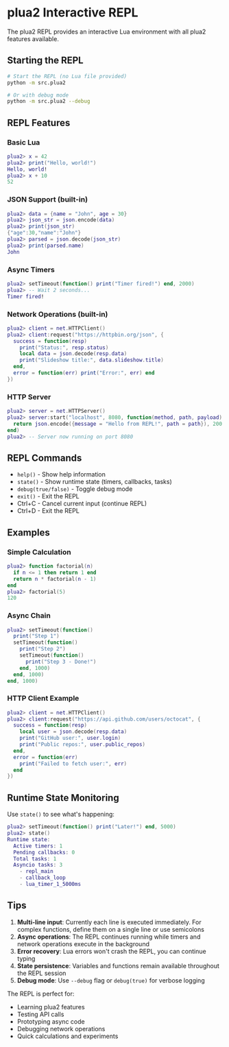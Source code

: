# plua2 Interactive REPL

The plua2 REPL provides an interactive Lua environment with all plua2 features available.

## Starting the REPL

```bash
# Start the REPL (no Lua file provided)
python -m src.plua2

# Or with debug mode
python -m src.plua2 --debug
```

## REPL Features

### Basic Lua
```lua
plua2> x = 42
plua2> print("Hello, world!")
Hello, world!
plua2> x + 10
52
```

### JSON Support (built-in)
```lua
plua2> data = {name = "John", age = 30}
plua2> json_str = json.encode(data)
plua2> print(json_str)
{"age":30,"name":"John"}
plua2> parsed = json.decode(json_str)
plua2> print(parsed.name)
John
```

### Async Timers
```lua
plua2> setTimeout(function() print("Timer fired!") end, 2000)
plua2> -- Wait 2 seconds...
Timer fired!
```

### Network Operations (built-in)
```lua
plua2> client = net.HTTPClient()
plua2> client:request("https://httpbin.org/json", {
  success = function(resp) 
    print("Status:", resp.status)
    local data = json.decode(resp.data)
    print("Slideshow title:", data.slideshow.title)
  end,
  error = function(err) print("Error:", err) end
})
```

### HTTP Server
```lua
plua2> server = net.HTTPServer()
plua2> server:start("localhost", 8080, function(method, path, payload)
  return json.encode({message = "Hello from REPL!", path = path}), 200
end)
plua2> -- Server now running on port 8080
```

## REPL Commands

- `help()` - Show help information
- `state()` - Show runtime state (timers, callbacks, tasks)
- `debug(true/false)` - Toggle debug mode
- `exit()` - Exit the REPL
- Ctrl+C - Cancel current input (continue REPL)
- Ctrl+D - Exit the REPL

## Examples

### Simple Calculation
```lua
plua2> function factorial(n)
  if n <= 1 then return 1 end
  return n * factorial(n - 1)
end
plua2> factorial(5)
120
```

### Async Chain
```lua
plua2> setTimeout(function()
  print("Step 1")
  setTimeout(function()
    print("Step 2")
    setTimeout(function()
      print("Step 3 - Done!")
    end, 1000)
  end, 1000)
end, 1000)
```

### HTTP Client Example
```lua
plua2> client = net.HTTPClient()
plua2> client:request("https://api.github.com/users/octocat", {
  success = function(resp)
    local user = json.decode(resp.data)
    print("GitHub user:", user.login)
    print("Public repos:", user.public_repos)
  end,
  error = function(err)
    print("Failed to fetch user:", err)
  end
})
```

## Runtime State Monitoring

Use `state()` to see what's happening:

```lua
plua2> setTimeout(function() print("Later!") end, 5000)
plua2> state()
Runtime state:
  Active timers: 1
  Pending callbacks: 0
  Total tasks: 1
  Asyncio tasks: 3
    - repl_main
    - callback_loop
    - lua_timer_1_5000ms
```

## Tips

1. **Multi-line input**: Currently each line is executed immediately. For complex functions, define them on a single line or use semicolons
2. **Async operations**: The REPL continues running while timers and network operations execute in the background
3. **Error recovery**: Lua errors won't crash the REPL, you can continue typing
4. **State persistence**: Variables and functions remain available throughout the REPL session
5. **Debug mode**: Use `--debug` flag or `debug(true)` for verbose logging

The REPL is perfect for:
- Learning plua2 features
- Testing API calls
- Prototyping async code
- Debugging network operations
- Quick calculations and experiments
